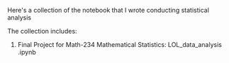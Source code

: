 Here's a collection of the notebook that I wrote conducting statistical analysis

The collection includes:

1. Final Project for Math-234 Mathematical Statistics: LOL_data_analysis .ipynb
